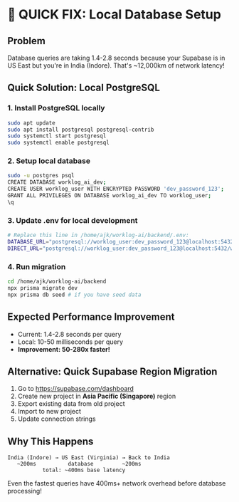 # 🚀 QUICK FIX: Local Database Setup

## Problem
Database queries are taking 1.4-2.8 seconds because your Supabase is in US East but you're in India (Indore). That's ~12,000km of network latency!

## Quick Solution: Local PostgreSQL

### 1. Install PostgreSQL locally
```bash
sudo apt update
sudo apt install postgresql postgresql-contrib
sudo systemctl start postgresql
sudo systemctl enable postgresql
```

### 2. Setup local database
```bash
sudo -u postgres psql
CREATE DATABASE worklog_ai_dev;
CREATE USER worklog_user WITH ENCRYPTED PASSWORD 'dev_password_123';
GRANT ALL PRIVILEGES ON DATABASE worklog_ai_dev TO worklog_user;
\q
```

### 3. Update .env for local development
```bash
# Replace this line in /home/ajk/worklog-ai/backend/.env:
DATABASE_URL="postgresql://worklog_user:dev_password_123@localhost:5432/worklog_ai_dev"
DIRECT_URL="postgresql://worklog_user:dev_password_123@localhost:5432/worklog_ai_dev"
```

### 4. Run migration
```bash
cd /home/ajk/worklog-ai/backend
npx prisma migrate dev
npx prisma db seed # if you have seed data
```

## Expected Performance Improvement
- Current: 1.4-2.8 seconds per query
- Local: 10-50 milliseconds per query
- **Improvement: 50-280x faster!**

## Alternative: Quick Supabase Region Migration

1. Go to https://supabase.com/dashboard
2. Create new project in **Asia Pacific (Singapore)** region
3. Export existing data from old project
4. Import to new project
5. Update connection strings

## Why This Happens
```
India (Indore) → US East (Virginia) → Back to India
   ~200ms          database         ~200ms
           total: ~400ms base latency
```

Even the fastest queries have 400ms+ network overhead before database processing!